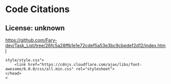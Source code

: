 # Code Citations

## License: unknown
https://github.com/Fary-dev/Task_List/tree/26fc5a28ffb1e1e72cdef5a53e3bc9cbedef2d12/index.html

```
style/style.css">
    <link href="https://cdnjs.cloudflare.com/ajax/libs/font-awesome/6.0.0/css/all.min.css" rel="stylesheet">
</head>
<
```

